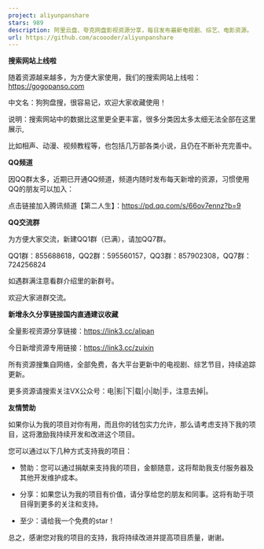 ```yaml
---
project: aliyunpanshare
stars: 989
description: 阿里云盘、夸克网盘影视资源分享，每日发布最新电视剧、综艺、电影资源。
url: https://github.com/acoooder/aliyunpanshare
---
```


**搜索网站上线啦**

随着资源越来越多，为方便大家使用，我们的搜索网站上线啦：https://gogopanso.com

中文名：狗狗盘搜，很容易记，欢迎大家收藏使用！

说明：搜索网站中的数据比这里更全更丰富，很多分类因太多太细无法全部在这里展示,

比如相声、动漫、视频教程等，也包括几万部各类小说，且仍在不断补充完善中。

**QQ频道**

因QQ群太多，近期已开通QQ频道，频道内随时发布每天新增的资源，习惯使用QQ的朋友可以加入：

点击链接加入腾讯频道【第二人生】：https://pd.qq.com/s/66ov7ennz?b=9

**QQ交流群**

为方便大家交流，新建QQ1群（已满），请加QQ7群。

QQ1群：855688618，QQ2群：595560157，QQ3群：857902308，QQ7群：724256824

如遇群满注意看群介绍里的新群号。

欢迎大家进群交流。

**新增永久分享链接国内直通建议收藏**

全量影视资源分享链接：https://link3.cc/alipan

今日新增资源专用链接：https://link3.cc/zuixin

所有资源搜集自网络，全部免费，各大平台更新中的电视剧、综艺节目，持续追踪更新。

更多资源请搜索关注VX公众号：电|影|下|载|小|助|手，注意去掉|。

**友情赞助**

如果你认为我的项目对你有用，而且你的钱包实力允许，那么请考虑支持下我的项目，这将激励我持续开发和改进这个项目。

您可以通过以下几种方式支持我的项目：

-   赞助：您可以通过捐献来支持我的项目，金额随意，这将帮助我支付服务器及其他开发维护成本。
    
-   分享：如果您认为我的项目有价值，请分享给您的朋友和同事。这将有助于项目得到更多的关注和支持。
    
-   至少：请给我一个免费的star！
    

总之，感谢您对我的项目的支持，我将持续改进并提高项目质量，谢谢。
